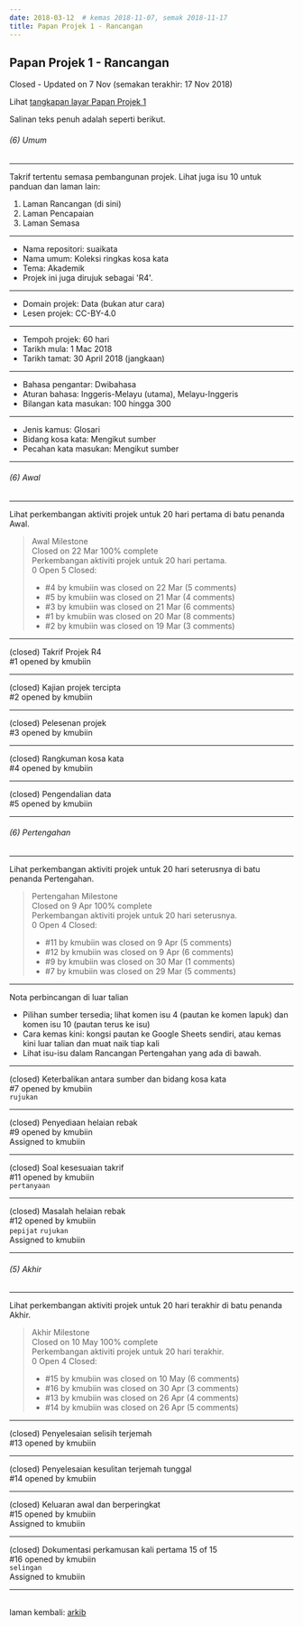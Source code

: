 ```yaml
---
date: 2018-03-12  # kemas 2018-11-07, semak 2018-11-17
title: Papan Projek 1 - Rancangan
---
```


Papan Projek 1 - Rancangan
--------------------------

Closed - Updated on 7 Nov (semakan terakhir: 17 Nov 2018)

Lihat [tangkapan layar Papan Projek 1][1i]

Salinan teks penuh adalah seperti berikut.

###### (6) Umum

---

Takrif tertentu semasa pembangunan projek. Lihat juga isu
10 untuk panduan dan laman lain:

1. Laman Rancangan (di sini)
2. Laman Pencapaian
3. Laman Semasa

---

- Nama repositori: suaikata
- Nama umum: Koleksi ringkas kosa kata
- Tema: Akademik
- Projek ini juga dirujuk sebagai 'R4'.

---

- Domain projek: Data (bukan atur cara)
- Lesen projek: CC-BY-4.0

---

- Tempoh projek: 60 hari
- Tarikh mula: 1 Mac 2018
- Tarikh tamat: 30 April 2018 (jangkaan)

---

- Bahasa pengantar: Dwibahasa
- Aturan bahasa: Inggeris-Melayu (utama), Melayu-Inggeris
- Bilangan kata masukan: 100 hingga 300

---

- Jenis kamus: Glosari
- Bidang kosa kata: Mengikut sumber
- Pecahan kata masukan: Mengikut sumber

---

###### (6) Awal

---

Lihat perkembangan aktiviti projek untuk 20 hari pertama di
batu penanda Awal.

> Awal Milestone  
> Closed on 22 Mar 100% complete  
> Perkembangan aktiviti projek untuk 20 hari pertama.  
> 0 Open 5 Closed:  
> - #4 by kmubiin was closed on 22 Mar (5 comments)  
> - #5 by kmubiin was closed on 21 Mar (4 comments)  
> - #3 by kmubiin was closed on 21 Mar (6 comments)  
> - #1 by kmubiin was closed on 20 Mar (8 comments)  
> - #2 by kmubiin was closed on 19 Mar (3 comments)

---

(closed) Takrif Projek R4  
  #1 opened by kmubiin

---

(closed) Kajian projek tercipta  
  #2 opened by kmubiin

---

(closed) Pelesenan projek  
  #3 opened by kmubiin

---

(closed) Rangkuman kosa kata  
  #4 opened by kmubiin

---

(closed) Pengendalian data  
  #5 opened by kmubiin

---

###### (6) Pertengahan

---

Lihat perkembangan aktiviti projek untuk 20 hari seterusnya
di batu penanda Pertengahan.

> Pertengahan Milestone  
> Closed on 9 Apr 100% complete  
> Perkembangan aktiviti projek untuk 20 hari seterusnya.  
> 0 Open 4 Closed:  
> - #11 by kmubiin was closed on 9 Apr (5 comments)  
> - #12 by kmubiin was closed on 9 Apr (6 comments)  
> - #9 by kmubiin was closed on 30 Mar (1 comments)  
> - #7 by kmubiin was closed on 29 Mar (5 comments)

---

Nota perbincangan di luar talian

- Pilihan sumber tersedia; lihat komen isu 4 (pautan ke
komen lapuk) dan komen isu 10 (pautan terus ke isu)
- Cara kemas kini: kongsi pautan ke Google Sheets sendiri,
atau kemas kini luar talian dan muat naik tiap kali
- Lihat isu-isu dalam Rancangan Pertengahan yang ada di
bawah.

---

(closed) Keterbalikan antara sumber dan bidang kosa kata  
  #7 opened by kmubiin  
  `rujukan`

---

(closed) Penyediaan helaian rebak  
  #9 opened by kmubiin  
  Assigned to kmubiin

---

(closed) Soal kesesuaian takrif  
  #11 opened by kmubiin  
  `pertanyaan`

---

(closed) Masalah helaian rebak  
  #12 opened by kmubiin  
  `pepijat` `rujukan`  
  Assigned to kmubiin

---

###### (5) Akhir

---

Lihat perkembangan aktiviti projek untuk 20 hari terakhir di
batu penanda Akhir.

> Akhir Milestone  
> Closed on 10 May 100% complete  
> Perkembangan aktiviti projek untuk 20 hari terakhir.  
> 0 Open 4 Closed:  
> - #15 by kmubiin was closed on 10 May (6 comments)  
> - #16 by kmubiin was closed on 30 Apr (3 comments)  
> - #13 by kmubiin was closed on 26 Apr (4 comments)  
> - #14 by kmubiin was closed on 26 Apr (5 comments)

---

(closed) Penyelesaian selisih terjemah  
  #13 opened by kmubiin

---

(closed) Penyelesaian kesulitan terjemah tunggal  
  #14 opened by kmubiin

---

(closed) Keluaran awal dan berperingkat  
  #15 opened by kmubiin  
  Assigned to kmubiin

---

(closed) Dokumentasi perkamusan kali pertama
  15 of 15  
  #16 opened by kmubiin  
  `selingan`  
  Assigned to kmubiin

---

&nbsp;  
laman kembali: [arkib][0]

  [0]: ../index.md
  [1i]: pp1i.png
